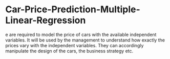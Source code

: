 # Car-Price-Prediction-Multiple-Linear-Regression
e are required to model the price of cars with the available independent variables. It will be used by the management to understand how exactly the prices vary with the independent variables. They can accordingly manipulate the design of the cars, the business strategy etc. 
